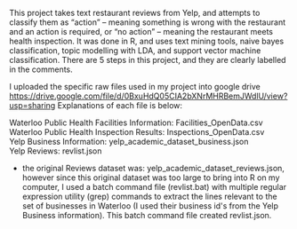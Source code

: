 This project takes text restaurant reviews from Yelp, and attempts to classify them as “action” – meaning something is wrong with the restaurant and an action is required, or “no action” – meaning the restaurant meets health inspection. It was done in R, and uses text mining tools, naive bayes classification, topic modelling with LDA, and support vector machine classification. There are 5 steps in this project, and they are clearly labelled in the comments.  

I uploaded the specific raw files used in my project into google drive     
https://drive.google.com/file/d/0BxuHdQ05CIA2bXNrMHRBemJWdlU/view?usp=sharing
Explanations of each file is below:    

Waterloo Public Health Facilities Information: Facilities_OpenData.csv  
Waterloo Public Health Inspection Results: Inspections_OpenData.csv  
Yelp Business Information: yelp_academic_dataset_business.json   
Yelp Reviews: revlist.json  
- the original Reviews dataset was: yelp_academic_dataset_reviews.json, however since this original dataset was too large to bring into R on my computer,  I used a batch command file (revlist.bat) with multiple regular expression utility (grep) commands  to extract the lines relevant to the set of businesses in Waterloo (I used their business id's from the Yelp Business information). This batch command file created revlist.json.  
